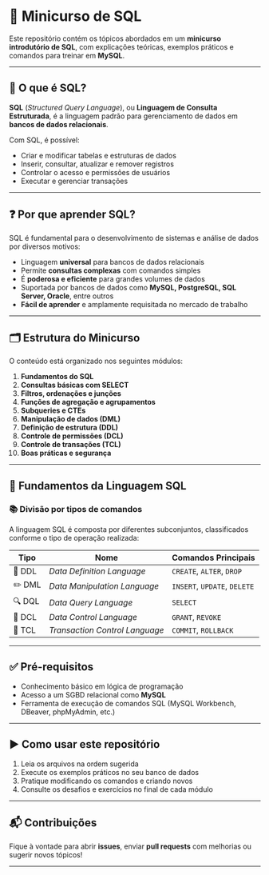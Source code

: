 # 🧠 Minicurso de SQL

Este repositório contém os tópicos abordados em um **minicurso introdutório de SQL**, com explicações teóricas, exemplos práticos e comandos para treinar em **MySQL**.

---

## 📌 O que é SQL?

**SQL** (*Structured Query Language*), ou **Linguagem de Consulta Estruturada**, é a linguagem padrão para gerenciamento de dados em **bancos de dados relacionais**.

Com SQL, é possível:

- Criar e modificar tabelas e estruturas de dados
- Inserir, consultar, atualizar e remover registros
- Controlar o acesso e permissões de usuários
- Executar e gerenciar transações

---

## ❓ Por que aprender SQL?

SQL é fundamental para o desenvolvimento de sistemas e análise de dados por diversos motivos:

- Linguagem **universal** para bancos de dados relacionais
- Permite **consultas complexas** com comandos simples
- É **poderosa e eficiente** para grandes volumes de dados
- Suportada por bancos de dados como **MySQL, PostgreSQL, SQL Server, Oracle**, entre outros
- **Fácil de aprender** e amplamente requisitada no mercado de trabalho

---

## 🗂 Estrutura do Minicurso

O conteúdo está organizado nos seguintes módulos:

1. **Fundamentos do SQL**
2. **Consultas básicas com SELECT**
3. **Filtros, ordenações e junções**
4. **Funções de agregação e agrupamentos**
5. **Subqueries e CTEs**
6. **Manipulação de dados (DML)**
7. **Definição de estrutura (DDL)**
8. **Controle de permissões (DCL)**
9. **Controle de transações (TCL)**
10. **Boas práticas e segurança**

---

## 🧱 Fundamentos da Linguagem SQL

### 📚 Divisão por tipos de comandos

A linguagem SQL é composta por diferentes subconjuntos, classificados conforme o tipo de operação realizada:

| Tipo | Nome                         | Comandos Principais                |
|------|------------------------------|------------------------------------|
| 🔧 DDL  | *Data Definition Language*     | `CREATE`, `ALTER`, `DROP`          |
| ✏️ DML  | *Data Manipulation Language*   | `INSERT`, `UPDATE`, `DELETE`       |
| 🔍 DQL  | *Data Query Language*          | `SELECT`                           |
| 🔐 DCL  | *Data Control Language*        | `GRANT`, `REVOKE`                  |
| 🔁 TCL  | *Transaction Control Language* | `COMMIT`, `ROLLBACK`               |

---

## ✅ Pré-requisitos

- Conhecimento básico em lógica de programação
- Acesso a um SGBD relacional como **MySQL**
- Ferramenta de execução de comandos SQL (MySQL Workbench, DBeaver, phpMyAdmin, etc.)

---

## ▶️ Como usar este repositório

1. Leia os arquivos na ordem sugerida
2. Execute os exemplos práticos no seu banco de dados
3. Pratique modificando os comandos e criando novos
4. Consulte os desafios e exercícios no final de cada módulo

---

## 📬 Contribuições

Fique à vontade para abrir **issues**, enviar **pull requests** com melhorias ou sugerir novos tópicos!

---


